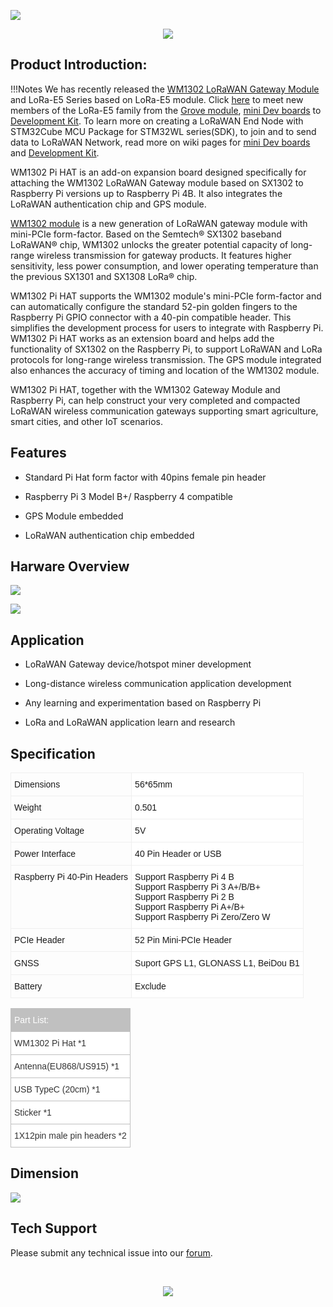 ![](https://media-cdn.seeedstudio.com/media/catalog/product/cache/9d0ce51a71ce6a79dfa2a98d65a0f0bd/w/m/wm1302_pihat_preview-25.png)

<p style="text-align:center"><a href="https://www.seeedstudio.com/WM1302-Pi-Hat-p-4897.html" target="_blank"><img src="https://files.seeedstudio.com/wiki/Seeed-WiKi/docs/images/get_one_now.png" border=0 /></a></p> 

## Product Introduction:


!!!Notes
        We has recently released the [WM1302 LoRaWAN Gateway Module](https://wiki.seeedstudio.com/WM1302_module/) and LoRa-E5 Series based on LoRa-E5 module. Click [here](https://www.seeedstudio.com/lora-c-755.html?product_list_stock=3) to meet new members of the LoRa-E5 family from the [Grove module](https://wiki.seeedstudio.com/Grove_LoRa_E5_New_Version/), [mini Dev boards](https://wiki.seeedstudio.com/LoRa_E5_mini/) to [Development Kit](https://wiki.seeedstudio.com/LoRa_E5_Dev_Board/). To learn more on creating a LoRaWAN End Node with STM32Cube MCU Package for STM32WL series(SDK), to join and to send data to LoRaWAN Network, read more on wiki pages for [mini Dev boards](https://wiki.seeedstudio.com/LoRa_E5_mini/) and [Development Kit](https://wiki.seeedstudio.com/LoRa_E5_Dev_Board/).

WM1302 Pi HAT is an add-on expansion board designed specifically for attaching the WM1302 LoRaWAN Gateway module based on SX1302 to Raspberry Pi versions up to Raspberry Pi 4B. It also integrates the LoRaWAN authentication chip and GPS module.


[WM1302 module](https://www.seeedstudio.com/WM1302-LoRaWAN-Gateway-Module-SPI-EU868-p-4889.html) is a new generation of LoRaWAN gateway module with mini-PCIe form-factor. Based on the Semtech® SX1302 baseband LoRaWAN® chip, WM1302 unlocks the greater potential capacity of long-range wireless transmission for gateway products. It features higher sensitivity, less power consumption, and lower operating temperature than the previous SX1301 and SX1308 LoRa® chip.

 

WM1302 Pi HAT supports the WM1302 module's mini-PCIe form-factor and can automatically configure the standard 52-pin golden fingers to the Raspberry Pi GPIO connector with a 40-pin compatible header. This simplifies the development process for users to integrate with Raspberry Pi. WM1302 Pi HAT works as an extension board and helps add the functionality of SX1302 on the Raspberry Pi, to support LoRaWAN and LoRa protocols for long-range wireless transmission. The GPS module integrated also enhances the accuracy of timing and location of the WM1302 module.
 

WM1302 Pi HAT, together with the WM1302 Gateway Module and Raspberry Pi, can help construct your very completed and compacted LoRaWAN wireless communication gateways supporting smart agriculture, smart cities, and other IoT scenarios.


## Features

- Standard Pi Hat form factor with 40pins female pin header

- Raspberry Pi 3 Model B+/ Raspberry 4 compatible

- GPS Module embedded

- LoRaWAN authentication chip embedded

## Harware Overview 

![](https://files.seeedstudio.com/products/113100022/5371617183671_.pic_hd.jpg)

![](https://files.seeedstudio.com/products/113100022/pi%20hat.png)



## Application

- LoRaWAN Gateway device/hotspot miner development

- Long-distance wireless communication application development

- Any learning and experimentation based on Raspberry Pi

- LoRa and LoRaWAN application learn and research

## Specification

<style type="text/css">
.tg  {border-collapse:collapse;border-spacing:0;}
.tg td{border-color:black;border-style:solid;border-width:1px;font-family:Arial, sans-serif;font-size:14px;
  overflow:hidden;padding:10px 5px;word-break:normal;}
.tg th{border-color:black;border-style:solid;border-width:1px;font-family:Arial, sans-serif;font-size:14px;
  font-weight:normal;overflow:hidden;padding:10px 5px;word-break:normal;}
.tg .tg-ah3a{background-color:#ffffff;border-color:#efefef;text-align:left;vertical-align:top}
.tg .tg-ly6r{border-color:#efefef;text-align:left;vertical-align:top}
</style>
<table class="tg">
<thead>
  <tr>
    <th class="tg-ly6r">Dimensions</th>
    <th class="tg-ah3a">56*65mm</th>
  </tr>
</thead>
<tbody>
  <tr>
    <td class="tg-ly6r">Weight</td>
    <td class="tg-ah3a">0.501</td>
  </tr>
  <tr>
    <td class="tg-ly6r">Operating Voltage</td>
    <td class="tg-ah3a">5V</td>
  </tr>
  <tr>
    <td class="tg-ly6r">Power Interface</td>
    <td class="tg-ah3a">40 Pin Header or USB</td>
  </tr>
  <tr>
    <td class="tg-ly6r">Raspberry Pi 40-Pin Headers</td>
    <td class="tg-ah3a">Support Raspberry Pi 4 B<br><span style="font-weight:400;font-style:normal">Support Raspberry Pi 3 A+/B/B+</span><br><span style="font-weight:400;font-style:normal">Support Raspberry Pi 2 B</span><br><span style="font-weight:400;font-style:normal">Support Raspberry Pi A+/B+</span><br><span style="font-weight:400;font-style:normal">Support Raspberry Pi Zero/Zero W</span></td>
  </tr>
  <tr>
    <td class="tg-ly6r">PCIe Header</td>
    <td class="tg-ah3a">52 Pin Mini-PCIe Header</td>
  </tr>
  <tr>
    <td class="tg-ly6r">GNSS</td>
    <td class="tg-ah3a">Suport GPS L1, GLONASS L1, BeiDou B1</td>
  </tr>
  <tr>
    <td class="tg-ly6r">Battery</td>
    <td class="tg-ah3a">Exclude</td>
  </tr>
</tbody>
</table>

<style type="text/css" xml="space"><!--
.tg  {border-collapse:collapse;border-spacing:0;}
.tg td{border-color:black;border-style:solid;border-width:1px;font-family:Arial, sans-serif;font-size:14px;
  overflow:hidden;padding:10px 5px;word-break:normal;}
.tg th{border-color:black;border-style:solid;border-width:1px;font-family:Arial, sans-serif;font-size:14px;
  font-weight:normal;overflow:hidden;padding:10px 5px;word-break:normal;}
.tg .tg-f2tp{background-color:#c0c0c0;border-color:#c0c0c0;color:#ffffff;text-align:left;vertical-align:top}
.tg .tg-uu1j{background-color:#ffffff;border-color:#c0c0c0;color:#343434;text-align:left;vertical-align:top}
--></style>
<table class="tg">
<thead>
  <tr><th class="tg-f2tp" colspan="2">Part List:</th></tr>
</thead>
<tbody>
  <tr>
    <td class="tg-uu1j" colspan="2">WM1302 Pi Hat *1</td>
  </tr>
  <tr>
    <td class="tg-uu1j" colspan="2">Antenna(EU868/US915) *1</td>
  </tr>
  <tr>
    <td class="tg-uu1j" colspan="2">USB TypeC (20cm) *1</td>
  </tr>
  <tr>
    <td class="tg-uu1j" colspan="2">Sticker *1 </td>
  </tr>
  <tr>
    <td class="tg-uu1j" colspan="2">1X12pin male pin headers *2</td>
  </tr>
</tbody>
</table>

## Dimension

![](https://files.seeedstudio.com/products/113100022/WM1302%20PiHat_Size-17.png)

## Tech Support

Please submit any technical issue into our [forum](http://forum.seeedstudio.com/). 

<br /><p style="text-align:center"><a href="https://www.seeedstudio.com/act-4.html?utm_source=wiki&utm_medium=wikibanner&utm_campaign=newproducts" target="_blank"><img src="https://files.seeedstudio.com/wiki/Wiki_Banner/new_product.jpg" /></a></p>